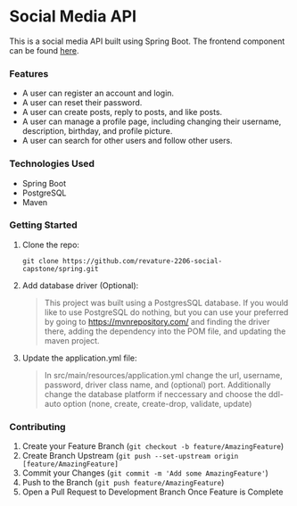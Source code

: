 <!-- TITLE -->
# Social Media API
This is a social media API built using Spring Boot. The frontend component can be found [here](https://github.com/revature-2206-social-capstone/angular).

<!-- FEATURES -->
### Features
- A user can register an account and login.
- A user can reset their password.
- A user can create posts, reply to posts, and like posts.
- A user can manage a profile page, including changing their username, description, birthday, and profile picture.
- A user can search for other users and follow other users.

<!-- TECHNOLOGIES USED -->
### Technologies Used
- Spring Boot
- PostgreSQL
- Maven

<!-- GETTING STARTED -->
### Getting Started

1. Clone the repo:
   ``` 
   git clone https://github.com/revature-2206-social-capstone/spring.git
   ```
2. Add database driver (Optional):
   
   >This project was built using a PostgresSQL database. If you would like to use PostgreSQL do nothing, but you can use your preferred by going to https://mvnrepository.com/ and finding the driver there, adding the dependency into the POM file, and updating the maven project. 
   
3. Update the application.yml file:
   
   >In src/main/resources/application.yml change the url, username, password, driver class name, and (optional) port. Additionally change the database platform if neccessary and choose the ddl-auto option (none, create, create-drop, validate, update)
   

<!-- CONTRIBUTING -->
### Contributing

1. Create your Feature Branch (`git checkout -b feature/AmazingFeature`)
2. Create Branch Upstream (`git push --set-upstream origin [feature/AmazingFeature]`
3. Commit your Changes (`git commit -m 'Add some AmazingFeature'`)
3. Push to the Branch (`git push feature/AmazingFeature`)
4. Open a Pull Request to Development Branch Once Feature is Complete

